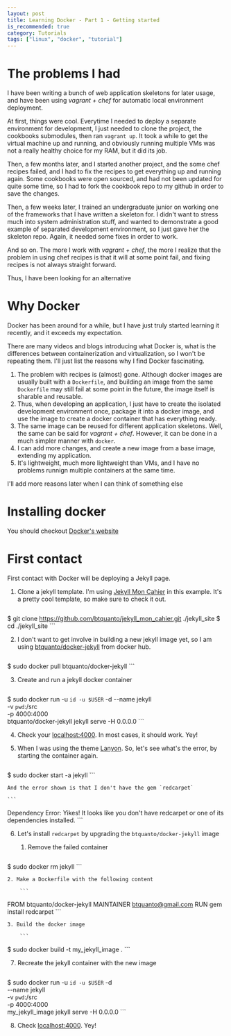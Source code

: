 ```yaml
---
layout: post
title: Learning Docker - Part 1 - Getting started
is_recommended: true
category: Tutorials
tags: ["linux", "docker", "tutorial"]
---
```


# The problems I had

I have been writing a bunch of web application skeletons for later usage, and have been using *vagrant + chef* for automatic local environment deployment.

At first, things were cool. Everytime I needed to deploy a separate environment for development, I just needed to clone the project, the cookbooks submodules, then ran `vagrant up`. It took a while to get the virtual machine up and running, and obviously running multiple VMs was not a really healthy choice for my RAM, but it did its job.

Then, a few months later, and I started another project, and the some chef recipes failed, and I had to fix the recipes to get everything up and running again. Some cookbooks were open sourced, and had not been updated for quite some time, so I had to fork the cookbook repo to my github in order to save the changes.

Then, a few weeks later, I trained an undergraduate junior on working one of the frameworks that I have written a skeleton for. I didn't want to stress much into system administration stuff, and wanted to demonstrate a good example of separated development environment, so I just gave her the skeleton repo. Again, it needed some fixes in order to work.

And so on. The more I work with *vagrant + chef*, the more I realize that the problem in using chef recipes is that it will at some point fail, and fixing recipes is not always straight forward.

Thus, I have been looking for an alternative

# Why Docker

Docker has been around for a while, but I have just truly started learning it recently, and it exceeds my expectation.

There are many videos and blogs introducing what Docker is, what is the differences between containerization and virtualization, so I won't be repeating them. I'll just list the reasons why I find Docker fascinating.

1. The problem with recipes is (almost) gone. Although docker images are usually built with a `Dockerfile`, and building an image from the same `Dockerfile` may still fail at some point in the future, the image itself is sharable and reusable.
2. Thus, when developing an application, I just have to create the isolated development environment once, package it into a docker image, and use the image to create a docker container that has everything ready.
3. The same image can be reused for different application skeletons. Well, the same can be said for *vagrant + chef*. However, it can be done in a much simpler manner with `docker`.
4. I can add more changes, and create a new image from a base image, extending my application.
5. It's lightweight, much more lightweight than VMs, and I have no problems runnign multiple containers at the same time.

I'll add more reasons later when I can think of something else

# Installing docker

You should checkout [Docker's website](https://www.docker.io/)

# First contact

First contact with Docker will be deploying a Jekyll page.

1. Clone a jekyll template. I'm using [Jekyll Mon Cahier](https://github.com/btquanto/jekyll_mon_cahier) in this example. It's a pretty cool template, so make sure to check it out.

    ```
$ git clone https://github.com/btquanto/jekyll_mon_cahier.git ./jekyll_site
$ cd ./jekyll_site
    ```

2. I don't want to get involve in building a new jekyll image yet, so I am using [btquanto/docker-jekyll](https://hub.docker.com/r/btquanto/docker-jekyll/) from docker hub.

    ```
$ sudo docker pull btquanto/docker-jekyll
    ```

3. Create and run a jekyll docker container

    ```
$ sudo docker run -u `id -u $USER` -d --name jekyll \
    -v `pwd`:/src \
    -p 4000:4000 \
    btquanto/docker-jekyll jekyll serve -H 0.0.0.0
    ```

4. Check your [localhost:4000](http://localhost:4000). In most cases, it should work. Yey!
5. When I was using the theme [Lanyon](https://github.com/poole/lanyon/). So, let's see what's the error, by starting the container again.

    ```
$ sudo docker start -a jekyll
    ```

    And the error shown is that I don't have the gem `redcarpet`

    ```
Dependency Error: Yikes! It looks like you don't have redcarpet or one of its dependencies installed.
    ```

6. Let's install `redcarpet` by upgrading the `btquanto/docker-jekyll` image
    1. Remove the failed container

        ```
$ sudo docker rm jekyll
        ```

    2. Make a Dockerfile with the following content

        ```
FROM btquanto/docker-jekyll
MAINTAINER btquanto@gmail.com
RUN gem install redcarpet
        ```

    3. Build the docker image

        ```
$ sudo docker build -t my_jekyll_image .
        ```

7. Recreate the jekyll container with the new image

    ```
$ sudo docker run -u `id -u $USER` -d \
    --name jekyll \
    -v `pwd`:/src \
    -p 4000:4000 \
    my_jekyll_image jekyll serve -H 0.0.0.0
    ```

8. Check [localhost:4000](http://localhost:4000). Yey!
